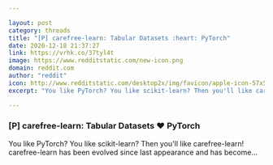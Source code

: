 ```yaml
---

layout: post
category: threads
title: "[P] carefree-learn: Tabular Datasets :heart: PyTorch"
date: 2020-12-18 21:37:27
link: https://vrhk.co/37tyl4t
image: https://www.redditstatic.com/new-icon.png
domain: reddit.com
author: "reddit"
icon: http://www.redditstatic.com/desktop2x/img/favicon/apple-icon-57x57.png
excerpt: "You like PyTorch? You like scikit-learn? Then you'll like carefree-learn! carefree-learn has been evolved since last appearance and has become..."

---
```


### [P] carefree-learn: Tabular Datasets :heart: PyTorch

You like PyTorch? You like scikit-learn? Then you'll like carefree-learn! carefree-learn has been evolved since last appearance and has become...